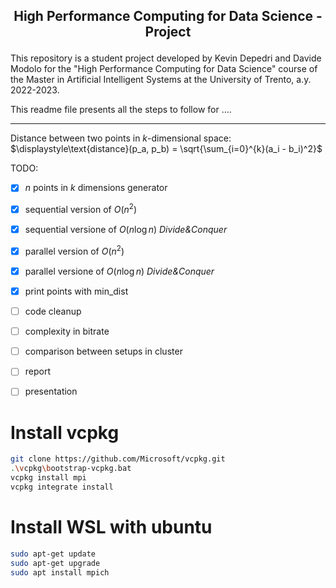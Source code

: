 ## <p align="center">High Performance Computing for Data Science - Project</p> 

This repository is a student project developed by Kevin Depedri and Davide Modolo for the "High Performance Computing for Data Science" course of the Master in Artificial Intelligent Systems at the University of Trento, a.y. 2022-2023. 

This readme file presents all the steps to follow for ....

---

Distance between two points in $k$-dimensional space: $\displaystyle\text{distance}(p_a, p_b) = \sqrt{\sum_{i=0}^{k}(a_i - b_i)^2}$

TODO:

- [x] $n$ points in $k$ dimensions generator

- [x] sequential version of $O(n^2)$

- [x] sequential versione of $O(n\log n)$ _Divide&Conquer_

- [x] parallel version of $O(n^2)$

- [x] parallel versione of $O(n\log n)$ _Divide&Conquer_

- [x] print points with min_dist

- [ ] code cleanup

- [ ] complexity in bitrate

- [ ] comparison between setups in cluster

- [ ] report

- [ ] presentation

# Install vcpkg
```bash
git clone https://github.com/Microsoft/vcpkg.git
.\vcpkg\bootstrap-vcpkg.bat
vcpkg install mpi
vcpkg integrate install
```

# Install WSL with ubuntu
```bash
sudo apt-get update
sudo apt-get upgrade
sudo apt install mpich
```